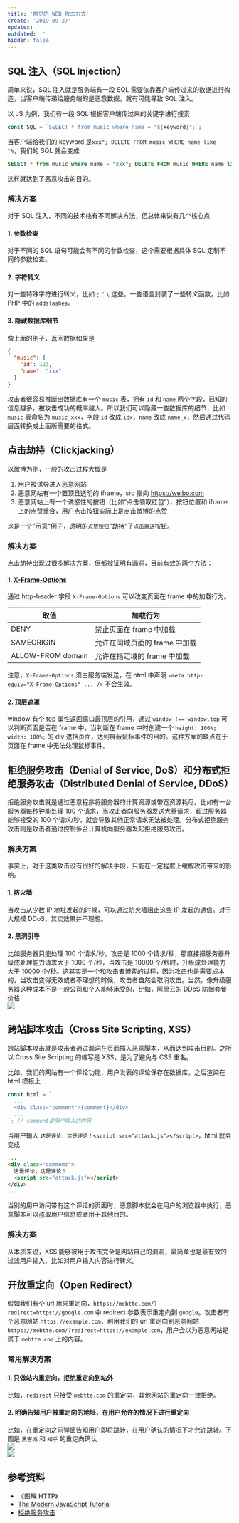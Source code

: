 ```yaml
---
title: '常见的 WEB 攻击方式'
create: '2019-09-27'
updates:
outdated: ''
hidden: false
---
```


## SQL 注入（SQL Injection）

简单来说，SQL 注入就是服务端有一段 SQL 需要依靠客户端传过来的数据进行构造，当客户端传递给服务端的是恶意数据，就有可能导致 SQL 注入。

以 JS 为例，我们有一段 SQL 根据客户端传过来的关键字进行搜索

```js
const SQL = `SELECT * from music where name = "${keyword}";`;
```

当客户端给我们的 keyword 是`xxx"; DELETE FROM music WHERE name like "%`，我们的 SQL 就会变成

```sql
SELECT * from music where name = "xxx"; DELETE FROM music WHERE name like "%";
```

这样就达到了恶意攻击的目的。

### 解决方案

对于 SQL 注入，不同的技术栈有不同解决方法，但总体来说有几个核心点

#### 1. 参数检查

对于不同的 SQL 语句可能会有不同的参数检查，这个需要根据具体 SQL 定制不同的参数检查。

#### 2. 字符转义

对一些特殊字符进行转义，比如 `;` `"` `\` 这些。一些语言封装了一些转义函数，比如 PHP 中的 `addslashes`。

#### 3. 隐藏数据库细节

像上面的例子，返回数据如果是

```json
{
  "music": {
    "id": 123,
    "name": "xxx"
  }
}
```

攻击者很容易推断出数据库有一个 `music` 表，拥有 `id` 和 `name` 两个字段，已知的信息越多，被攻击成功的概率越大。所以我们可以隐藏一些数据库的细节，比如 `music` 表命名为 `music_xxx`，字段 `id` 改成 `idx`，`name` 改成 `name_x`，然后通过代码层面转换成上面所需要的格式。

## 点击劫持（Clickjacking）

以微博为例，一般的攻击过程大概是

1. 用户被诱导进入恶意网站
2. 恶意网站有一个置顶且透明的 iframe，src 指向 https://weibo.com
3. 恶意网站上有一个诱惑性的按钮（比如“点击领取红包”），按钮位置和 iframe 上的点赞重合，用户点击按钮实际上是点击微博的点赞

[这是一个"示意"例子](/demo/clickjacking.html)，透明的`点赞按钮`"劫持"了`点击就送`按钮。

### 解决方案

点击劫持出现过很多解决方案，但都被证明有漏洞，目前有效的两个方法：

#### 1. [X-Frame-Options](https://developer.mozilla.org/zh-CN/docs/Web/HTTP/X-Frame-Options)

通过 http-header 字段 `X-Frame-Options` 可以改变页面在 frame 中的加载行为。

| 取值              | 加载行为                      |
| ----------------- | ----------------------------- |
| DENY              | 禁止页面在 frame 中加载       |
| SAMEORIGIN        | 允许在同域页面的 frame 中加载 |
| ALLOW-FROM domain | 允许在指定域的 frame 中加载   |

注意，`X-Frame-Options` 须由服务端发送，在 html 中声明 `<meta http-equiv="X-Frame-Options" ... />` 不会生效。

#### 2. 顶层遮罩

window 有个 [top](https://developer.mozilla.org/zh-CN/docs/Web/API/Window/top) 属性返回窗口最顶层的引用，通过 `window !== window.top` 可以判断页面是否在 frame 中，当判断在 frame 中时创建一个 `height: 100%; width: 100%;` 的 div 遮挡页面，达到屏蔽鼠标事件的目的。这种方案的缺点在于页面在 frame 中无法处理鼠标事件。

## 拒绝服务攻击（Denial of Service, DoS）和分布式拒绝服务攻击（Distributed Denial of Service, DDoS）

拒绝服务攻击就是通过恶意程序将服务器的计算资源或带宽资源耗尽。比如有一台服务器每秒钟能处理 100 个请求，当攻击者向服务器发送大量请求，超过服务器能够接受的 100 个请求/秒，就会导致其他正常请求无法被处理。分布式拒绝服务攻击则是攻击者通过控制多台计算机向服务器发起拒绝服务攻击。

### 解决方案

事实上，对于这类攻击没有很好的解决手段，只能在一定程度上缓解攻击带来的影响。

#### 1. 防火墙

当攻击从少数 IP 地址发起的时候，可以通过防火墙阻止这些 IP 发起的通信。对于大规模 DDoS，其实效果并不理想。

#### 2. 黑洞引导

比如服务器只能处理 100 个请求/秒，攻击是 1000 个请求/秒，那直接把服务器升级成处理能力请求大于 1000 个/秒，当攻击是 10000 个/秒时，升级成处理能力大于 10000 个/秒。这其实是一个和攻击者博弈的过程，因为攻击也是需要成本的，当攻击变得无效或者不理想的时候，攻击者自然会取消攻击。当然，像升级服务器这种成本不是一般公司和个人能够承受的，比如，阿里云的 DDoS 防御套餐价格  
![](./ddos_price.png)

## 跨站脚本攻击（Cross Site Scripting, XSS）

跨站脚本攻击就是攻击者通过漏洞在页面插入恶意脚本，从而达到攻击目的。之所以 Cross Site Scripting 的缩写是 XSS，是为了避免与 CSS 重名。

比如，我们的网站有一个评论功能，用户发表的评论保存在数据库，之后渲染在 html 模板上

```js
const html = `
  ...
  <div class="comment">{comment}</div>
  ...
`; // comment是用户输入的内容
```

当用户输入 `这是评论，这是评论！<script src="attack.js"></script>`，html 就会变成

```html
...
<div class="comment">
  这是评论，这是评论！
  <script src="attack.js"></script>
</div>
...
```

当别的用户访问带有这个评论的页面时，恶意脚本就会在用户的浏览器中执行，恶意脚本可以盗取用户信息或者用于其他目的。

### 解决方案

从本质来说，XSS 能够被用于攻击完全是网站自己的漏洞，最简单也是最有效的过滤用户输入，比如对用户输入内容进行转义。

## 开放重定向（Open Redirect）

假如我们有个 url 用来重定向，`https://mebtte.com/?redirect=https://google.com` 中 redirect 参数表示重定向到 `google`。攻击者有个恶意网站 `https://example.com`，利用我们的 url 重定向到恶意网站 `https://mebtte.com/?redirect=https://example.com`，用户会以为恶意网站是属于 `mebtte.com` 上的内容。

### 常用解决方案

#### 1. 只做站内重定向，拒绝重定向到站外

比如，`redirect` 只接受 `mebtte.com` 的重定向，其他网站的重定向一律拒绝。

#### 2. 明确告知用户被重定向的地址，在用户允许的情况下进行重定向

比如，在重定向之前弹窗告知用户即将跳转，在用户确认的情况下才允许跳转。下图是 `黑客派` 和 `知乎` 的重定向确认  
![](./redirect_confirm.png)  
![](./redirect_confirm_2.png)

## 参考资料

- [《图解 HTTP》](https://book.douban.com/subject/25863515)
- [The Modern JavaScript Tutorial](http://javascript.info)
- [拒绝服务攻击](https://zh.wikipedia.org/wiki/%E9%98%BB%E6%96%B7%E6%9C%8D%E5%8B%99%E6%94%BB%E6%93%8A)
